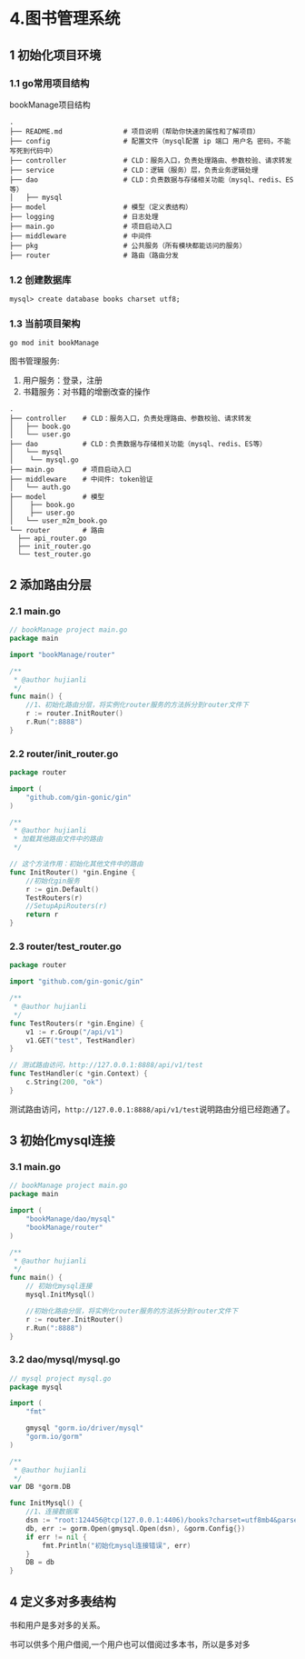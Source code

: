 # 4.图书管理系统


## 1 初始化项目环境

### 1.1 go常用项目结构


bookManage项目结构

```shell
.
├── README.md               # 项目说明（帮助你快速的属性和了解项目） 
├── config                  # 配置文件（mysql配置 ip 端口 用户名 密码，不能写死到代码中） 
├── controller              # CLD：服务入口，负责处理路由、参数校验、请求转发 
├── service                 # CLD：逻辑（服务）层，负责业务逻辑处理 
├── dao                     # CLD：负责数据与存储相关功能（mysql、redis、ES等） 
│	├── mysql 
├── model                   # 模型（定义表结构） 
├── logging                 # 日志处理 
├── main.go                 # 项目启动入口
├── middleware              # 中间件 
├── pkg                     # 公共服务（所有模块都能访问的服务） 
├── router                  # 路由（路由分发
```

### 1.2 创建数据库
```shell
mysql> create database books charset utf8;
```


### 1.3 当前项目架构

```shell
go mod init bookManage
```
图书管理服务:

1. 用户服务：登录，注册 
2. 书籍服务：对书籍的增删改查的操作

```shell
.
├── controller    # CLD：服务入口，负责处理路由、参数校验、请求转发 
│ 	├── book.go 
│ 	└── user.go 
├── dao           # CLD：负责数据与存储相关功能（mysql、redis、ES等） 
│ 	└── mysql 
│	 └── mysql.go 
├── main.go       # 项目启动入口 
├── middleware    # 中间件: token验证 
│ 	└── auth.go 
├── model         # 模型 
│	 ├── book.go 
│	 ├── user.go 
│ 	└── user_m2m_book.go 
└── router        # 路由 
  ├── api_router.go 
  ├── init_router.go 
  └── test_router.go
```


## 2 添加路由分层


### 2.1 main.go

```go
// bookManage project main.go
package main

import "bookManage/router"

/**
 * @author hujianli
 */
func main() {
	//1、初始化路由分层，将实例化router服务的方法拆分到router文件下
	r := router.InitRouter()
	r.Run(":8888")
}

```


### 2.2 router/init_router.go

```go
package router

import (
	"github.com/gin-gonic/gin"
)

/**
 * @author hujianli
 * 加载其他路由文件中的路由
 */

// 这个方法作用：初始化其他文件中的路由
func InitRouter() *gin.Engine {
	//初始化gin服务
	r := gin.Default()
	TestRouters(r)
	//SetupApiRouters(r)
	return r
}
```


### 2.3 router/test_router.go


```go
package router

import "github.com/gin-gonic/gin"

/**
 * @author hujianli
 */
func TestRouters(r *gin.Engine) {
	v1 := r.Group("/api/v1")
	v1.GET("test", TestHandler)
}

// 测试路由访问，http://127.0.0.1:8888/api/v1/test
func TestHandler(c *gin.Context) {
	c.String(200, "ok")
}
```

测试路由访问，`http://127.0.0.1:8888/api/v1/test`说明路由分组已经跑通了。



## 3 初始化mysql连接


### 3.1 main.go


```go
// bookManage project main.go
package main

import (
	"bookManage/dao/mysql"
	"bookManage/router"
)

/**
 * @author hujianli
 */
func main() {
	// 初始化mysql连接
	mysql.InitMysql()

	//初始化路由分层，将实例化router服务的方法拆分到router文件下
	r := router.InitRouter()
	r.Run(":8888")
}

```

### 3.2 dao/mysql/mysql.go

```go
// mysql project mysql.go
package mysql

import (
	"fmt"

	gmysql "gorm.io/driver/mysql"
	"gorm.io/gorm"
)

/**
 * @author hujianli
 */
var DB *gorm.DB

func InitMysql() {
	//1、连接数据库
	dsn := "root:124456@tcp(127.0.0.1:4406)/books?charset=utf8mb4&parseTime=True&loc=Local"
	db, err := gorm.Open(gmysql.Open(dsn), &gorm.Config{})
	if err != nil {
		fmt.Println("初始化mysql连接错误", err)
	}
	DB = db
}
```


## 4 定义多对多表结构

书和用户是多对多的关系。

书可以供多个用户借阅,一个用户也可以借阅过多本书，所以是多对多


